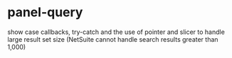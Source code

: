 # panel-query
show case callbacks, try-catch and the use of pointer and slicer to handle large result set size (NetSuite cannot handle search results greater than 1,000)
